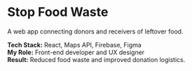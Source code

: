 # Stop Food Waste

A web app connecting donors and receivers of leftover food.

**Tech Stack:** React, Maps API, Firebase, Figma  
**My Role:** Front-end developer and UX designer  
**Result:** Reduced food waste and improved donation logistics.
